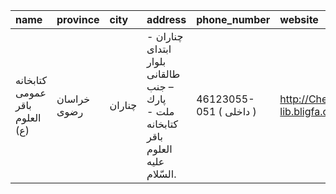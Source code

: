 | name                           | province    | city   | address                                                                          | phone_number            | website                        |
|:-------------------------------|:------------|:-------|:---------------------------------------------------------------------------------|:------------------------|:-------------------------------|
| كتابخانه عمومی باقر العلوم (ع) | خراسان رضوی | چناران | چناران - ابتدای بلوار طالقانی – جنب پارك ملت - كتابخانه باقر العلوم علیه السّلام. | 46123055-051 ( داخلی  ) | http://Chenaran-lib.bligfa.com |